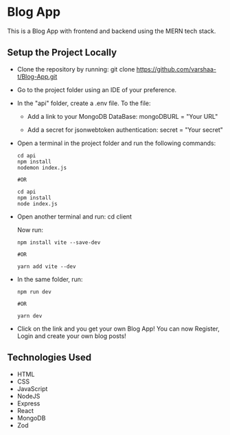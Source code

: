 # Blog App

This is a Blog App with frontend and backend using the MERN tech stack.

## Setup the Project Locally

- Clone the repository by running: git clone https://github.com/varshaa-t/Blog-App.git

- Go to the project folder using an IDE of your preference.

- In the "api" folder, create a .env file. To the file:

  - Add a link to your MongoDB DataBase:
    mongoDBURL = "Your URL"
  
  - Add a secret for jsonwebtoken authentication:
    secret = "Your secret"

- Open a terminal in the project folder and run the following commands:
  ```
  cd api
  npm install
  nodemon index.js

  #OR

  cd api
  npm install
  node index.js
  ```

- Open another terminal and run: cd client

  Now run: 
  ```
  npm install vite --save-dev

  #OR

  yarn add vite --dev
  ```

- In the same folder, run: 
  ```
  npm run dev

  #OR

  yarn dev
  ```

- Click on the link and you get your own Blog App! You can now Register, Login and create your own blog posts!

## Technologies Used

- HTML
- CSS
- JavaScript
- NodeJS
- Express
- React
- MongoDB
- Zod